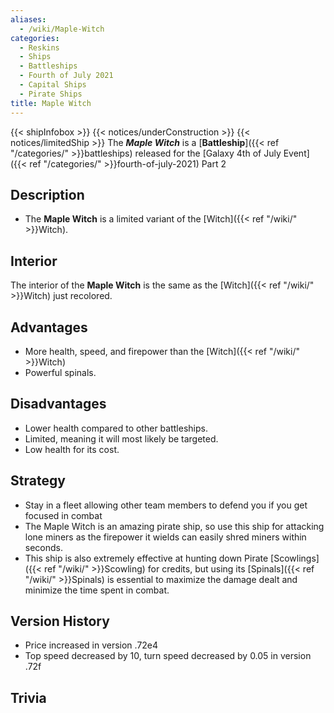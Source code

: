 ```yaml
---
aliases:
  - /wiki/Maple-Witch
categories:
  - Reskins
  - Ships
  - Battleships
  - Fourth of July 2021
  - Capital Ships
  - Pirate Ships
title: Maple Witch
---
```


{{< shipInfobox >}} {{< notices/underConstruction >}} {{< notices/limitedShip >}} The **_Maple Witch_** is a [**Battleship**]({{< ref "/categories/" >}}battleships) released for the [Galaxy 4th of July Event]({{< ref "/categories/" >}}fourth-of-july-2021) Part 2

## Description

- The **Maple Witch** is a limited variant of the [Witch]({{< ref "/wiki/" >}}Witch).

## Interior

The interior of the **Maple Witch** is the same as the [Witch]({{< ref "/wiki/" >}}Witch) just recolored.

## Advantages

- More health, speed, and firepower than the [Witch]({{< ref "/wiki/" >}}Witch)
- Powerful spinals.

## Disadvantages

- Lower health compared to other battleships.
- Limited, meaning it will most likely be targeted.
- Low health for its cost.

## Strategy

- Stay in a fleet allowing other team members to defend you if you get focused in combat
- The Maple Witch is an amazing pirate ship, so use this ship for attacking lone miners as the firepower it wields can easily shred miners within seconds.
- This ship is also extremely effective at hunting down Pirate [Scowlings]({{< ref "/wiki/" >}}Scowling) for credits, but using its [Spinals]({{< ref "/wiki/" >}}Spinals) is essential to maximize the damage dealt and minimize the time spent in combat.

## Version History

- Price increased in version .72e4
- Top speed decreased by 10, turn speed decreased by 0.05 in version .72f

## Trivia
